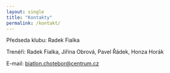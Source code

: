 ```yaml
---
layout: single
title: "Kontakty"
permalink: /kontakt/
---
```


Předseda klubu: Radek Fialka

Trenéři: Radek Fialka, Jiřina Obrová, Pavel Řádek, Honza Horák

E-mail: [biatlon.chotebor@centrum.cz](mailto:biatlon.chotebor@centrum.cz)

